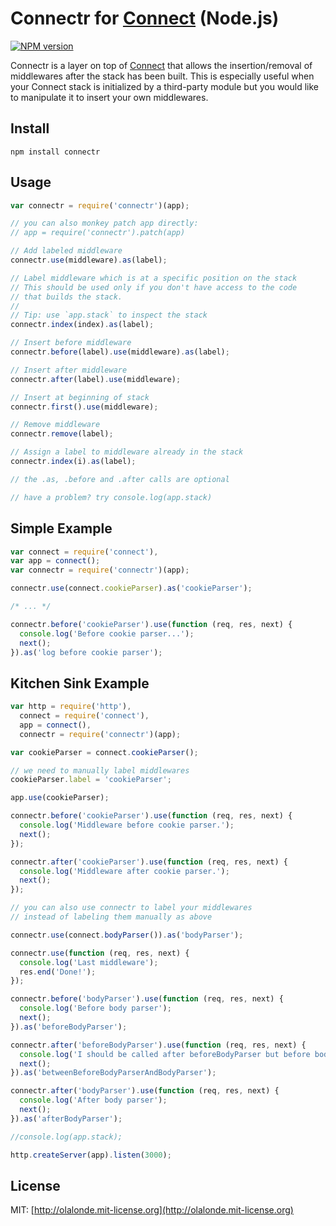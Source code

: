 # Connectr for [Connect](https://github.com/senchalabs/connect) (Node.js)

[![NPM version](https://badge.fury.io/js/connectr.png)](http://badge.fury.io/js/connectr)

Connectr is a layer on top of [Connect](https://github.com/senchalabs/connect) that allows the insertion/removal of middlewares
after the stack has been built. This is especially useful when your Connect stack is initialized by a third-party module but you would like to manipulate it to insert your own middlewares.

## Install

    npm install connectr

## Usage

```javascript
var connectr = require('connectr')(app);

// you can also monkey patch app directly:
// app = require('connectr').patch(app)

// Add labeled middleware
connectr.use(middleware).as(label);

// Label middleware which is at a specific position on the stack
// This should be used only if you don't have access to the code
// that builds the stack.
//
// Tip: use `app.stack` to inspect the stack
connectr.index(index).as(label);

// Insert before middleware
connectr.before(label).use(middleware).as(label);

// Insert after middleware
connectr.after(label).use(middleware);

// Insert at beginning of stack
connectr.first().use(middleware);

// Remove middleware
connectr.remove(label);

// Assign a label to middleware already in the stack
connectr.index(i).as(label);

// the .as, .before and .after calls are optional

// have a problem? try console.log(app.stack)
```

## Simple Example

```javascript
var connect = require('connect'),
var app = connect();
var connectr = require('connectr')(app);

connectr.use(connect.cookieParser).as('cookieParser');

/* ... */

connectr.before('cookieParser').use(function (req, res, next) {
  console.log('Before cookie parser...');
  next();
}).as('log before cookie parser');

```

## Kitchen Sink Example 

```javascript 
var http = require('http'),
  connect = require('connect'),
  app = connect(),
  connectr = require('connectr')(app);

var cookieParser = connect.cookieParser();

// we need to manually label middlewares
cookieParser.label = 'cookieParser';

app.use(cookieParser);

connectr.before('cookieParser').use(function (req, res, next) {
  console.log('Middleware before cookie parser.');
  next();
});

connectr.after('cookieParser').use(function (req, res, next) {
  console.log('Middleware after cookie parser.');
  next();
});

// you can also use connectr to label your middlewares
// instead of labeling them manually as above

connectr.use(connect.bodyParser()).as('bodyParser');

connectr.use(function (req, res, next) {
  console.log('Last middleware');       
  res.end('Done!');
});

connectr.before('bodyParser').use(function (req, res, next) {
  console.log('Before body parser');
  next();
}).as('beforeBodyParser');

connectr.after('beforeBodyParser').use(function (req, res, next) {
  console.log('I should be called after beforeBodyParser but before bodyParser');
  next();
}).as('betweenBeforeBodyParserAndBodyParser');

connectr.after('bodyParser').use(function (req, res, next) {
  console.log('After body parser');
  next();
}).as('afterBodyParser');

//console.log(app.stack);

http.createServer(app).listen(3000);
```

## License

MIT: [http://olalonde.mit-license.org](http://olalonde.mit-license.org)
